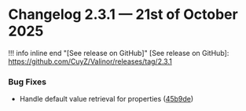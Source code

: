 # Changelog 2.3.1 — 21st of October 2025

!!! info inline end "[See release on GitHub]"
    [See release on GitHub]: https://github.com/CuyZ/Valinor/releases/tag/2.3.1

### Bug Fixes

* Handle default value retrieval for properties ([45b9de](https://github.com/CuyZ/Valinor/commit/45b9de9de64df9fc13bbe6e2fe03be54cce561e8))
